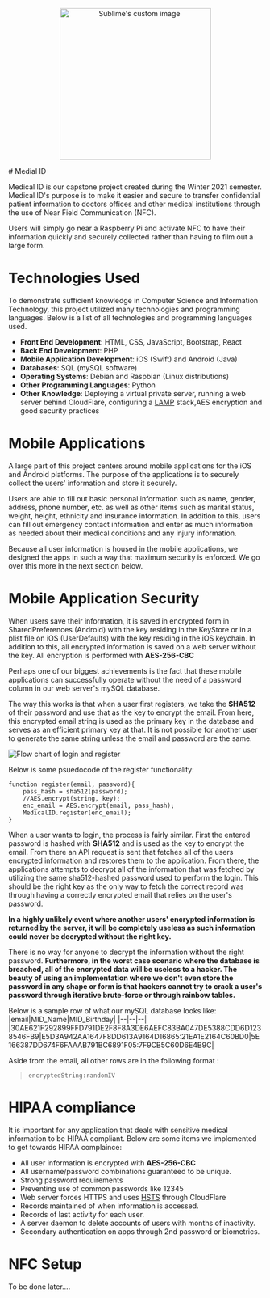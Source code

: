 
<p align="center">
  <img src="https://i.imgur.com/frzDe3U.png" alt="Sublime's custom image" style="width: 300px"/>
</p>
# Medial ID



Medical ID is our capstone project created during the Winter 2021 semester. Medical ID's purpose is to make it easier and secure to transfer confidential patient information to doctors offices and other medical institutions through the use of Near Field Communication (NFC). 

Users will simply go near a Raspberry Pi and activate NFC to have their information quickly and securely collected rather than having to film out a large form.

# Technologies Used
To demonstrate sufficient knowledge in Computer Science and Information Technology, this project utilized many technologies and programming languages. Below is a list of all technologies and programming languages used.

 - **Front End Development**: HTML, CSS, JavaScript, Bootstrap, React
 - **Back End Development**: PHP
 - **Mobile Application Development**: iOS (Swift) and Android (Java)
  - **Databases**: SQL (mySQL software)
  - **Operating Systems**: Debian and Raspbian (Linux distributions)
  - **Other Programming Languages**: Python
  - **Other Knowledge**: Deploying a virtual private server, running a web server behind CloudFlare, configuring a [LAMP](https://www.ibm.com/cloud/learn/lamp-stack-explained) stack,AES encryption and good security practices

# Mobile Applications

A large part of this project centers around mobile applications for the iOS and Android platforms. The purpose of the applications is to securely collect the users' information and store it securely. 

Users are able to fill out basic personal information such as name, gender, address, phone number, etc. as well as other items such as marital status, weight, height, ethnicity and insurance information. In addition to this, users can fill out emergency contact information and enter as much information as needed about their medical conditions and any injury information.

Because all user information is housed in the mobile applications, we designed the apps in such a way that maximum security is enforced. We go over this more in the next section below. 


# Mobile Application Security

When users save their information, it is saved in encrypted form in SharedPreferences (Android) with the key residing in the KeyStore or in a plist file on iOS (UserDefaults) with the key residing in the iOS keychain. In addition to this, all encrypted information is saved on a web server without the key. All encryption is performed with **AES-256-CBC**

Perhaps one of our biggest achievements is the fact that these mobile applications can successfully operate without the need of a password column in our web server's mySQL database. 

The way this works is that when a user first registers, we take the 
**SHA512** of their password and use that as the key to encrypt the email. From here, this encrypted email string is used as the primary key in the database and serves as an efficient primary key at that. It is not possible for another user to  generate the same string unless the email and password are the same. 

![Flow chart of login and register](https://i.imgur.com/huzJ0To.jpg)

Below is some psuedocode of the register functionality:

    function register(email, password){
	    pass_hash = sha512(password);
	    //AES.encrypt(string, key);
	    enc_email = AES.encrypt(email, pass_hash);
	    MedicalID.register(enc_email); 
	} 


When a user wants to login, the process is fairly similar. First the entered password is hashed with **SHA512** and is used as the key to encrypt the email. From there an API request is sent that fetches all of the users encrypted information and restores them to the application. From there, the applications attempts to decrypt all of the information that was fetched by utilizing the same sha512-hashed password used to perform the login. This should be the right key as the only way to fetch the correct record was through having a correctly encrypted email that relies on the user's password. 

**In a highly unlikely event where another users' encrypted information is returned by the server, it will be completely useless as such information could never be decrypted without the right key.** 

There is no way for anyone to decrypt the information without the right password. **Furthermore, in the worst case scenario where the database is breached, all of the encrypted data will be useless to a hacker.  The beauty of using an implementation where we don't even store the password in any shape or form is that hackers cannot try to crack a user's password through iterative brute-force or through rainbow tables.**

Below is a sample row of what our mySQL database looks like:
|email|MID_Name|MID_Birthday|
|--|--|--|
|30AE621F292899FFD791DE2F8F8A3DE6AEFC83BA047DE5388CDD6D1238546FB9|E5D3A942AA1647F8DD613A9164D16865:21EA1E2164C60BD0|5E166387DD674F6FAAAB791BC6891F05:7F9CB5C60D6E4B9C|

Aside from the email, all other rows are in the following format :
> `encryptedString:randomIV`


# HIPAA compliance

It is important for any application that deals with sensitive medical information to be HIPAA compliant. Below are some items we implemented to get towards HIPAA complaince:

 - All user information is encrypted with **AES-256-CBC**
 - All username/password combinations guaranteed to be unique.
 - Strong password requirements 
 - Preventing use of common passwords like 12345
 - Web server forces HTTPS and uses [HSTS](https://developer.mozilla.org/en-US/docs/Web/HTTP/Headers/Strict-Transport-Security)  through CloudFlare
 - Records maintained of when information is accessed.
 - Records of last activity for each user.
 - A server daemon to delete accounts of users with months of inactivity.
 - Secondary authentication on apps through 2nd password or biometrics.


 

# NFC Setup

To be done later....
